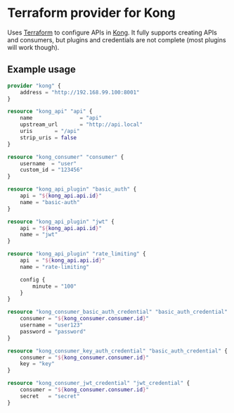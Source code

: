 # Terraform provider for Kong

Uses [Terraform](http://www.terraform.io) to configure APIs in [Kong](http://www.getkong.org). It fully supports creating APIs and consumers, but plugins and credentials are not complete (most plugins will work though).

## Example usage

```Terraform
provider "kong" {
    address = "http://192.168.99.100:8001"
}

resource "kong_api" "api" {
    name               = "api"
    upstream_url       = "http://api.local"
    uris       = "/api"
    strip_uris = false
}

resource "kong_consumer" "consumer" {
    username  = "user"
    custom_id = "123456"
}

resource "kong_api_plugin" "basic_auth" {
    api = "${kong_api.api.id}"
    name = "basic-auth"
}

resource "kong_api_plugin" "jwt" {
    api = "${kong_api.api.id}"
    name = "jwt"
}

resource "kong_api_plugin" "rate_limiting" {
    api  = "${kong_api.api.id}"
    name = "rate-limiting"

    config {
        minute = "100"
    }
}

resource "kong_consumer_basic_auth_credential" "basic_auth_credential" {
    consumer = "${kong_consumer.consumer.id}"
    username = "user123"
    password = "password"
}

resource "kong_consumer_key_auth_credential" "basic_auth_credential" {
    consumer = "${kong_consumer.consumer.id}"
    key = "key"
}

resource "kong_consumer_jwt_credential" "jwt_credential" {
    consumer = "${kong_consumer.consumer.id}"
    secret   = "secret"
}
```
